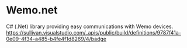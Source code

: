 # Wemo.net
C# (.Net) library providing easy communications with Wemo devices.
https://sullivan.visualstudio.com/_apis/public/build/definitions/9787f41a-0e09-4f34-a485-b4fe4f1d8269/4/badge
